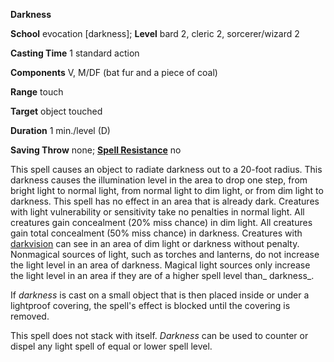  **Darkness**

**School** evocation [darkness]; **Level** bard 2, cleric 2, sorcerer/wizard 2

**Casting Time** 1 standard action

**Components** V, M/DF (bat fur and a piece of coal)

**Range** touch

**Target** object touched

**Duration** 1 min./level (D)

**Saving Throw** none; **[Spell Resistance](../glossary.md#_spell-resistance)** no

This spell causes an object to radiate darkness out to a 20-foot radius. This darkness causes the illumination level in the area to drop one step, from bright light to normal light, from normal light to dim light, or from dim light to darkness. This spell has no effect in an area that is already dark. Creatures with light vulnerability or sensitivity take no penalties in normal light. All creatures gain concealment (20% miss chance) in dim light. All creatures gain total concealment (50% miss chance) in darkness. Creatures with [darkvision](../glossary.md#_darkvision) can see in an area of dim light or darkness without penalty. Nonmagical sources of light, such as torches and lanterns, do not increase the light level in an area of darkness. Magical light sources only increase the light level in an area if they are of a higher spell level than_ darkness_.

If _darkness_ is cast on a small object that is then placed inside or under a lightproof covering, the spell's effect is blocked until the covering is removed.

This spell does not stack with itself. _Darkness_ can be used to counter or dispel any light spell of equal or lower spell level.

